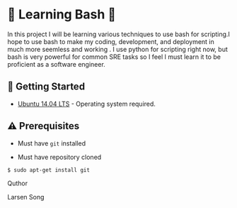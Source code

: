 # :shell: Learning Bash :shell:

In this project I will be learning various techniques to use bash for scripting.I hope to use bash to make my coding, development, and deployment in  much more seemless and working  . I use python for scripting right now, but bash is very powerful for common SRE tasks so I feel I must learn it to be proficient as a software engineer.

## :running: Getting Started

* [Ubuntu 14.04 LTS](http://releases.ubuntu.com/14.04/) - Operating system required.

## :warning: Prerequisites

* Must have `git` installed

* Must have repository cloned

```
$ sudo apt-get install git
```

Quthor 
 
Larsen Song
